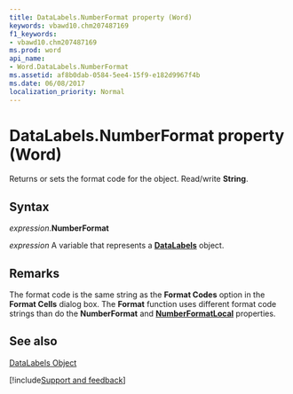 ```yaml
---
title: DataLabels.NumberFormat property (Word)
keywords: vbawd10.chm207487169
f1_keywords:
- vbawd10.chm207487169
ms.prod: word
api_name:
- Word.DataLabels.NumberFormat
ms.assetid: af8b0dab-0584-5ee4-15f9-e182d9967f4b
ms.date: 06/08/2017
localization_priority: Normal
---
```



# DataLabels.NumberFormat property (Word)

Returns or sets the format code for the object. Read/write  **String**.


## Syntax

_expression_.**NumberFormat**

 _expression_ A variable that represents a **[DataLabels](Word.DataLabels.md)** object.


## Remarks

The format code is the same string as the  **Format Codes** option in the **Format Cells** dialog box. The **Format** function uses different format code strings than do the **NumberFormat** and **[NumberFormatLocal](Word.DataLabels.NumberFormatLocal.md)** properties.


## See also


[DataLabels Object](Word.DataLabels.md)

[!include[Support and feedback](~/includes/feedback-boilerplate.md)]
